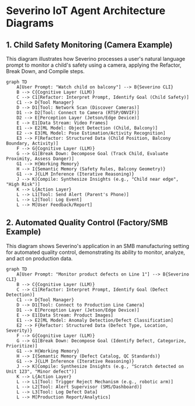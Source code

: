 # Severino IoT Agent Architecture Diagrams

## 1. Child Safety Monitoring (Camera Example)

This diagram illustrates how Severino processes a user's natural language prompt to monitor a child's safety using a camera, applying the Refactor, Break Down, and Compile steps.

```mermaid
graph TD
    A[User Prompt: "Watch child on balcony"] --> B{Severino CLI}
    B --> C{Cognitive Layer (LLM)}
    C --> C1[Refactor: Interpret Prompt, Identify Goal (Child Safety)]
    C1 --> D{Tool Manager}
    D --> D1[Tool: Network Scan (Discover Cameras)]
    D1 --> D2[Tool: Connect to Camera (RTSP/ONVIF)]
    D2 --> E[Perception Layer (Jetson/Edge Device)]
    E --> E1[Data Stream: Video Frames]
    E1 --> E2[ML Model: Object Detection (Child, Balcony)]
    E2 --> E3[ML Model: Pose Estimation/Activity Recognition]
    E3 --> F[Refactor: Structured Data (Child Position, Balcony Boundary, Activity)]
    F --> G{Cognitive Layer (LLM)}
    G --> G1[Break Down: Decompose Goal (Track Child, Evaluate Proximity, Assess Danger)]
    G1 --> H{Working Memory}
    H --> I{Semantic Memory (Safety Rules, Balcony Geometry)}
    G1 --> J{LLM Inference (Iterative Reasoning)}
    J --> K[Compile: Synthesize Insights (e.g., "Child near edge", "High Risk")]
    K --> L{Action Layer}
    L --> L1[Tool: Send Alert (Parent's Phone)]
    L --> L2[Tool: Log Event]
    L --> M[User Feedback/Report]
```

## 2. Automated Quality Control (Factory/SMB Example)

This diagram shows Severino's application in an SMB manufacturing setting for automated quality control, demonstrating its ability to monitor, analyze, and act on production data.

```mermaid
graph TD
    A[User Prompt: "Monitor product defects on Line 1"] --> B{Severino CLI}
    B --> C{Cognitive Layer (LLM)}
    C --> C1[Refactor: Interpret Prompt, Identify Goal (Defect Detection)]
    C1 --> D{Tool Manager}
    D --> D1[Tool: Connect to Production Line Camera]
    D1 --> E[Perception Layer (Jetson/Edge Device)]
    E --> E1[Data Stream: Product Images]
    E1 --> E2[ML Model: Anomaly Detection/Defect Classification]
    E2 --> F{Refactor: Structured Data (Defect Type, Location, Severity)}
    F --> G{Cognitive Layer (LLM)}
    G --> G1[Break Down: Decompose Goal (Identify Defect, Categorize, Prioritize)]
    G1 --> H{Working Memory}
    H --> I{Semantic Memory (Defect Catalog, QC Standards)}
    G1 --> J{LLM Inference (Iterative Reasoning)}
    J --> K[Compile: Synthesize Insights (e.g., "Scratch detected on Unit 123", "Minor defect")]
    K --> L{Action Layer}
    L --> L1[Tool: Trigger Reject Mechanism (e.g., robotic arm)]
    L --> L2[Tool: Alert Supervisor (SMS/Dashboard)]
    L --> L3[Tool: Log Defect Data]
    L --> M[Production Report/Analytics]
```
